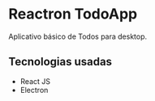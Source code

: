 # Reactron TodoApp

Aplicativo básico de Todos para desktop.

## Tecnologias usadas

- React JS
- Electron

